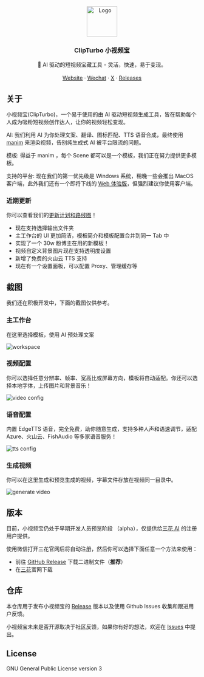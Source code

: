 <div align="center">
  <a href="https://github.com/clipturbo/clipturbo">
    <img src="./assets/logo.svg" alt="Logo" width="80" height="80">
  </a>

  <h3>ClipTurbo 小视频宝</h3>

  <p>
    🚀 AI 驱动的短视频宝藏工具 - 灵活，快速，易于变现。
    <br />
    <br />
    <a href="https://sanhua.himrr.com/clipturbo">Website</a>
    ·
    <a href="https://sanhua.himrr.com/sanhua-wx-qrcode.jpg">Wechat</a>
    ·
    <a href="https://twitter.com/intent/follow?screen_name=yrmkejun">X</a>
    ·
    <a href="https://github.com/clipturbo/clipturbo/releases">Releases</a>
  </p>
</div>

## 关于

小视频宝(ClipTurbo)，一个易于使用的由 AI 驱动短视频生成工具，皆在帮助每个人成为吸粉短视频创作达人，让你的视频轻松变现。

AI: 我们利用 AI 为你处理文案、翻译、图标匹配、TTS 语音合成，最终使用 [manim](https://docs.manim.community/) 来渲染视频，告别纯生成式 AI 被平台限流的问题。

模板: 得益于 manim ，每个 Scene 都可以是一个模板，我们正在努力提供更多模板。

支持的平台: 现在我们的第一优先级是 Windows 系统，稍晚一些会推出 MacOS 客户端，此外我们还有一个即将下线的 [Web 体验版](https://text2motion.himrr.com/)，但强烈建议你使用客户端。


### 近期更新

你可以查看我们的[更新计划和路线图](https://github.com/orgs/clipturbo/projects/1)！

- 现在支持选择输出文件夹
- 主工作台的 UI 更加简洁，模板简介和模板配置合并到同一 Tab 中
- 实现了一个 30w 粉博主在用的新模板！
- 视频自定义背景图片现在支持透明度设置
- 新增了免费的火山云 TTS 支持
- 现在有一个设置面板，可以配置 Proxy、管理缓存等

## 截图

我们还在积极开发中，下面的截图仅供参考。

### 主工作台

在这里选择模板，使用 AI 预处理文案

![workspace](./assets/screenshots/workspace.png)

### 视频配置

你可以选择任意分辨率、帧率、宽高比或屏幕方向，模板将自动适配。你还可以选择本地字体，上传图片和背景音乐！

![video config](./assets/screenshots/video-config.png)

### 语音配置

内置 EdgeTTS 语音，完全免费，助你随意生成，支持多种人声和语速调节，适配 Azure、火山云、FishAudio 等多家语音服务！

![tts config](./assets/screenshots/tts-config.png)

### 生成视频

你可以在这里生成和预览生成的视频，字幕文件存放在视频同一目录中。

![generate video](./assets/screenshots/gen-video.png)

## 版本

目前，小视频宝仍处于早期开发人员预览阶段 （alpha），仅提供给[三花 AI](https://sanhua.himrr.com/) 的注册用户提供。

使用微信打开三花官网后将自动注册，然后你可以选择下面任意一个方法来使用：

- 前往 [GitHub Release](https://github.com/clipturbo/clipturbo/releases) 下载二进制文件（**推荐**）
- 在[三花](https://sanhua.himrr.com/clipturbo)官网下载

## 仓库

本仓库用于发布小视频宝的 [Release](https://github.com/clipturbo/clipturbo/releases) 版本以及使用 Github Issues 收集和跟进用户反馈。

小视频宝未来是否开源取决于社区反馈，如果你有好的想法，欢迎在 [Issues](https://github.com/clipturbo/clipturbo/issues) 中提出。

## License

GNU General Public License version 3
